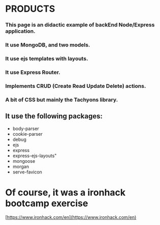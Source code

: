 # PRODUCTS

### This page is an didactic example of backEnd Node/Express application.
### It use MongoDB, and two models.
### It use ejs templates with layouts.
### It use Express Router.
### Implements CRUD (Create Read Update Delete) actions.
### A bit of CSS but mainly the Tachyons library.

## It use the following packages:

- body-parser
- cookie-parser
- debug
- ejs
- express
- express-ejs-layouts"
- mongoose
- morgan
- serve-favicon

# Of course, it was a ironhack bootcamp exercise

[https://www.ironhack.com/en](https://www.ironhack.com/en)
